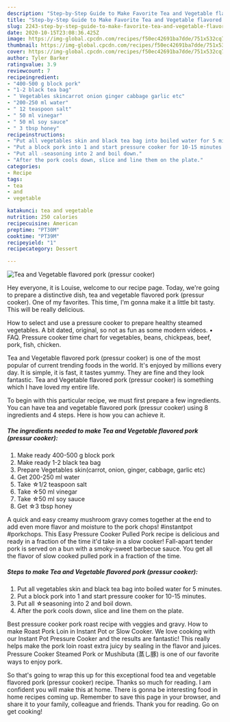```yaml
---
description: "Step-by-Step Guide to Make Favorite Tea and Vegetable flavored pork (pressur cooker)"
title: "Step-by-Step Guide to Make Favorite Tea and Vegetable flavored pork (pressur cooker)"
slug: 2243-step-by-step-guide-to-make-favorite-tea-and-vegetable-flavored-pork-pressur-cooker
date: 2020-10-15T23:08:36.425Z
image: https://img-global.cpcdn.com/recipes/f50ec42691ba7dde/751x532cq70/tea-and-vegetable-flavored-pork-pressur-cooker-recipe-main-photo.jpg
thumbnail: https://img-global.cpcdn.com/recipes/f50ec42691ba7dde/751x532cq70/tea-and-vegetable-flavored-pork-pressur-cooker-recipe-main-photo.jpg
cover: https://img-global.cpcdn.com/recipes/f50ec42691ba7dde/751x532cq70/tea-and-vegetable-flavored-pork-pressur-cooker-recipe-main-photo.jpg
author: Tyler Barker
ratingvalue: 3.9
reviewcount: 7
recipeingredient:
- "400-500 g block pork"
- "1-2 black tea bag"
- " Vegetables skincarrot onion ginger cabbage garlic etc"
- "200-250 ml water"
- " 12 teaspoon salt"
- " 50 ml vinegar"
- " 50 ml soy sauce"
- " 3 tbsp honey"
recipeinstructions:
- "Put all vegetables skin and black tea bag into boiled water for 5 minutes."
- "Put a block pork into 1 and start pressure cooker for 10-15 minutes."
- "Put all ☆seasoning into 2 and boil down."
- "After the pork cools down, slice and line them on the plate."
categories:
- Recipe
tags:
- tea
- and
- vegetable

katakunci: tea and vegetable 
nutrition: 250 calories
recipecuisine: American
preptime: "PT30M"
cooktime: "PT39M"
recipeyield: "1"
recipecategory: Dessert

---
```



![Tea and Vegetable flavored pork (pressur cooker)](https://img-global.cpcdn.com/recipes/f50ec42691ba7dde/751x532cq70/tea-and-vegetable-flavored-pork-pressur-cooker-recipe-main-photo.jpg)

Hey everyone, it is Louise, welcome to our recipe page. Today, we're going to prepare a distinctive dish, tea and vegetable flavored pork (pressur cooker). One of my favorites. This time, I'm gonna make it a little bit tasty. This will be really delicious.

How to select and use a pressure cooker to prepare healthy steamed vegetables. A bit dated, original, so not as fun as some modern videos. • FAQ. Pressure cooker time chart for vegetables, beans, chickpeas, beef, pork, fish, chicken.

Tea and Vegetable flavored pork (pressur cooker) is one of the most popular of current trending foods in the world. It's enjoyed by millions every day. It is simple, it is fast, it tastes yummy. They are fine and they look fantastic. Tea and Vegetable flavored pork (pressur cooker) is something which I have loved my entire life.


To begin with this particular recipe, we must first prepare a few ingredients. You can have tea and vegetable flavored pork (pressur cooker) using 8 ingredients and 4 steps. Here is how you can achieve it.

<!--inarticleads1-->

##### The ingredients needed to make Tea and Vegetable flavored pork (pressur cooker):

1. Make ready 400-500 g block pork
1. Make ready 1-2 black tea bag
1. Prepare  Vegetables skin(carrot, onion, ginger, cabbage, garlic etc)
1. Get 200-250 ml water
1. Take  ☆1/2 teaspoon salt
1. Take  ☆50 ml vinegar
1. Take  ☆50 ml soy sauce
1. Get  ☆3 tbsp honey


A quick and easy creamy mushroom gravy comes together at the end to add even more flavor and moisture to the pork chops! #instantpot #porkchops. This Easy Pressure Cooker Pulled Pork recipe is delicious and ready in a fraction of the time it&#39;d take in a slow cooker! Fall-apart tender pork is served on a bun with a smoky-sweet barbecue sauce. You get all the flavor of slow cooked pulled pork in a fraction of the time. 

<!--inarticleads2-->

##### Steps to make Tea and Vegetable flavored pork (pressur cooker):

1. Put all vegetables skin and black tea bag into boiled water for 5 minutes.
1. Put a block pork into 1 and start pressure cooker for 10-15 minutes.
1. Put all ☆seasoning into 2 and boil down.
1. After the pork cools down, slice and line them on the plate.


Best pressure cooker pork roast recipe with veggies and gravy. How to make Roast Pork Loin in Instant Pot or Slow Cooker. We love cooking with our Instant Pot Pressure Cooker and the results are fantastic! This really helps make the pork loin roast extra juicy by sealing in the flavor and juices. Pressure Cooker Steamed Pork or Mushibuta (蒸し豚) is one of our favorite ways to enjoy pork. 

So that's going to wrap this up for this exceptional food tea and vegetable flavored pork (pressur cooker) recipe. Thanks so much for reading. I am confident you will make this at home. There is gonna be interesting food in home recipes coming up. Remember to save this page in your browser, and share it to your family, colleague and friends. Thank you for reading. Go on get cooking!

